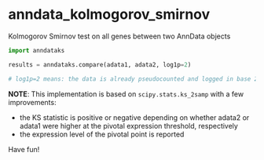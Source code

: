 # anndata_kolmogorov_smirnov
Kolmogorov Smirnov test on all genes between two AnnData objects

```python
import anndataks

results = anndataks.compare(adata1, adata2, log1p=2)

# log1p=2 means: the data is already pseudocounted and logged in base 2
```

**NOTE**: This implementation is based on `scipy.stats.ks_2samp` with a few improvements:
 - the KS statistic is positive or negative depending on whether adata2 or adata1 were higher at the pivotal expression threshold, respectively
 - the expression level of the pivotal point is reported

Have fun!
